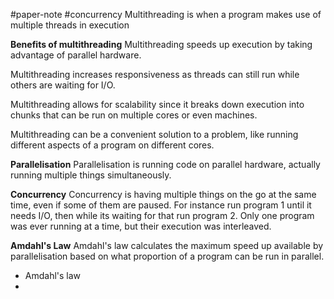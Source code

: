 #paper-note #concurrency 
Multithreading is when a program makes use of multiple threads in execution

**Benefits of multithreading**
Multithreading speeds up execution by taking advantage of parallel hardware.

Multithreading increases responsiveness as threads can still run while others are waiting for I/O.

Multithreading allows for scalability since it breaks down execution into chunks that can be run on multiple cores or even machines.

Multithreading can be a convenient solution to a problem, like running different aspects of a program on different cores.

**Parallelisation**
Parallelisation is running code on parallel hardware, actually running multiple things simultaneously.

**Concurrency**
Concurrency is having multiple things on the go at the same time, even if some of them are paused. For instance run program 1 until it needs I/O, then while its waiting for that run program 2. Only one program was ever running at a time, but their execution was interleaved.

**Amdahl's Law**
Amdahl's law calculates the maximum speed up available by parallelisation based on what proportion of a program can be run in parallel.
- Amdahl's law 
- 